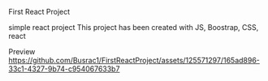  First React Project

simple react project
This project has been created with JS, Boostrap, CSS, react
 


Preview
https://github.com/Busrac1/FirstReactProject/assets/125571297/165ad896-33c1-4327-9b74-c954067633b7
